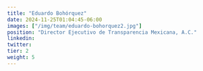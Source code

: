 ```yaml
---
title: "Eduardo Bohórquez"
date: 2024-11-25T01:04:45-06:00
images: ["/img/team/eduardo-bohorquez2.jpg"]
position: "Director Ejecutivo de Transparencia Mexicana, A.C."
linkedin: 
twitter: 
tier: 2
weight: 5
---
```



